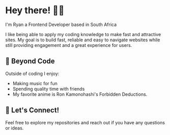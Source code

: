 # Hey there! 👋🏿

I'm Ryan a Frontend Developer based in South Africa

I like being able to apply my coding knowledge to make fast and attractive sites. My goal is to build fast, reliable and easy to navigate websites while still providing engagement and a great experience for users.

## 🧘 Beyond Code

Outside of coding I enjoy:

* Making music for fun
* Spending quality time with friends
* My favorite anime is Ron Kamonohashi's Forbidden Deductions.

## 📧 Let's Connect!

Feel free to explore my repositories and reach out if you have any questions or ideas.
